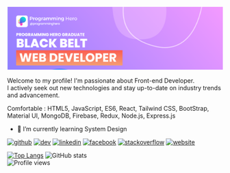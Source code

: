 ![](https://github.com/ArjunKumarDas/ArjunKumarDas/blob/main/header.png?raw=true)


Welcome to my profile! I'm passionate about Front-end Developer. <br/>
I actively seek out new technologies and stay up-to-date on industry trends and advancement.

Comfortable : HTML5, JavaScript, ES6, React, Tailwind CSS, BootStrap, Material UI, MongoDB, Firebase, Redux, Node.js, Express.js


- 🌱 I’m currently learning System Design 


[<img src='https://cdn.jsdelivr.net/npm/simple-icons@3.0.1/icons/github.svg' alt='github' height='40'>](https://github.com/ArjunKumarDas)  [<img src='https://cdn.jsdelivr.net/npm/simple-icons@3.0.1/icons/hashnode.svg' alt='dev' height='40'>](https://medium.com/@Arjun_Kumar_Das)  [<img src='https://cdn.jsdelivr.net/npm/simple-icons@3.0.1/icons/linkedin.svg' alt='linkedin' height='40'>](https://www.linkedin.com/in/https://www.linkedin.com/in/arjunkumardas//)  [<img src='https://cdn.jsdelivr.net/npm/simple-icons@3.0.1/icons/facebook.svg' alt='facebook' height='40'>](https://www.facebook.com/https://web.facebook.com/profile.php?id=100006005116070)  [<img src='https://cdn.jsdelivr.net/npm/simple-icons@3.0.1/icons/stackoverflow.svg' alt='stackoverflow' height='40'>](https://stackoverflow.com/users/https://stackoverflow.com/users/14580762/arjun-kumar)  [<img src='https://cdn.jsdelivr.net/npm/simple-icons@3.0.1/icons/icloud.svg' alt='website' height='40'>](https://arjun-portifilo.netlify.app/) 

[![Top Langs](https://github-readme-stats.vercel.app/api/top-langs/?username=ArjunKumarDas)](https://github.com/anuraghazra/github-readme-stats)
![GitHub stats](https://github-readme-stats.vercel.app/api?username=ArjunKumarDas&show_icons=true&count_private=true)  
![Profile views](https://gpvc.arturio.dev/ArjunKumarDas)  


